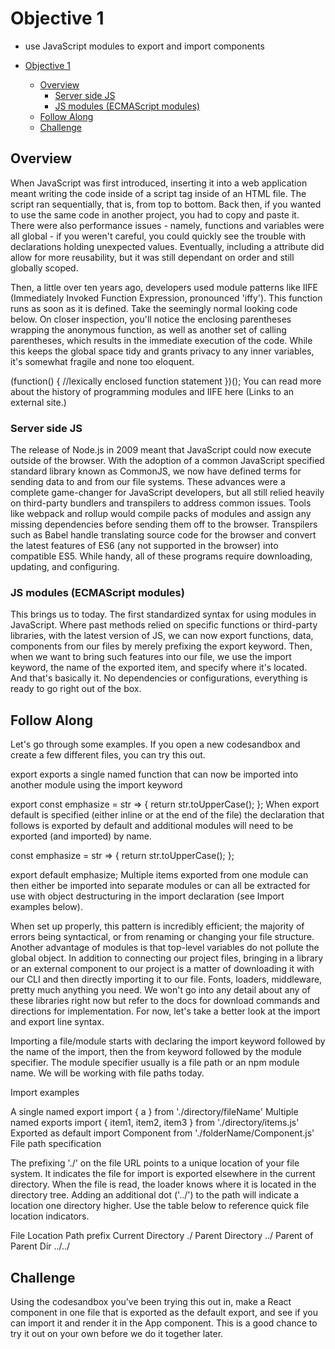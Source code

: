 # Objective 1 

- use JavaScript modules to export and import components

- [Objective 1](#objective-1)
  - [Overview](#overview)
    - [Server side JS](#server-side-js)
    - [JS modules (ECMAScript modules)](#js-modules-ecmascript-modules)
  - [Follow Along](#follow-along)
  - [Challenge](#challenge)

## Overview
When JavaScript was first introduced, inserting it into a web application meant writing the code inside of a script tag inside of an HTML file. The script ran sequentially, that is, from top to bottom. Back then, if you wanted to use the same code in another project, you had to copy and paste it. There were also performance issues - namely, functions and variables were all global - if you weren't careful, you could quickly see the trouble with declarations holding unexpected values. Eventually, including a <src> attribute did allow for more reusability, but it was still dependant on order and still globally scoped.

Then, a little over ten years ago, developers used module patterns like IIFE (Immediately Invoked Function Expression, pronounced 'iffy'). This function runs as soon as it is defined. Take the seemingly normal looking code below. On closer inspection, you'll notice the enclosing parentheses wrapping the anonymous function, as well as another set of calling parentheses, which results in the immediate execution of the code. While this keeps the global space tidy and grants privacy to any inner variables, it's somewhat fragile and none too eloquent.

(function() {
  //lexically enclosed function statement
})();
You can read more about the history of programming modules and IIFE here (Links to an external site.)

### Server side JS
The release of Node.js in 2009 meant that JavaScript could now execute outside of the browser. With the adoption of a common JavaScript specified standard library known as CommonJS, we now have defined terms for sending data to and from our file systems. These advances were a complete game-changer for JavaScript developers, but all still relied heavily on third-party bundlers and transpilers to address common issues. Tools like webpack and rollup would compile packs of modules and assign any missing dependencies before sending them off to the browser. Transpilers such as Babel handle translating source code for the browser and convert the latest features of ES6 (any not supported in the browser) into compatible ES5. While handy, all of these programs require downloading, updating, and configuring.

### JS modules (ECMAScript modules)
This brings us to today. The first standardized syntax for using modules in JavaScript. Where past methods relied on specific functions or third-party libraries, with the latest version of JS, we can now export functions, data, components from our files by merely prefixing the export keyword. Then, when we want to bring such features into our file, we use the import keyword, the name of the exported item, and specify where it's located. And that's basically it. No dependencies or configurations, everything is ready to go right out of the box.

## Follow Along
Let's go through some examples. If you open a new codesandbox and create a few different files, you can try this out.

export exports a single named function that can now be imported into another module using the import keyword

export const emphasize = str => {
  return str.toUpperCase();
};
When export default is specified (either inline or at the end of the file) the declaration that follows is exported by default and additional modules will need to be exported (and imported) by name.

const emphasize = str => {
  return str.toUpperCase();
};

export default emphasize;
Multiple items exported from one module can then either be imported into separate modules or can all be extracted for use with object destructuring in the import declaration (see Import examples below).

When set up properly, this pattern is incredibly efficient; the majority of errors being syntactical, or from renaming or changing your file structure. Another advantage of modules is that top-level variables do not pollute the global object. In addition to connecting our project files, bringing in a library or an external component to our project is a matter of downloading it with our CLI and then directly importing it to our file. Fonts, loaders, middleware, pretty much anything you need. We won't go into any detail about any of these libraries right now but refer to the docs for download commands and directions for implementation. For now, let's take a better look at the import and export line syntax.

Importing a file/module starts with declaring the import keyword followed by the name of the import, then the from keyword followed by the module specifier. The module specifier usually is a file path or an npm module name. We will be working with file paths today.

Import examples

A single named export
import { a } from './directory/fileName'
Multiple named exports
import { item1, item2, item3 } from './directory/items.js'
Exported as default
import Component from './folderName/Component.js'
File path specification

The prefixing './' on the file URL points to a unique location of your file system. It indicates the file for import is exported elsewhere in the current directory. When the file is read, the loader knows where it is located in the directory tree. Adding an additional dot ('../') to the path will indicate a location one directory higher. Use the table below to reference quick file location indicators.

File Location	Path prefix
Current Directory	./
Parent Directory	../
Parent of Parent Dir	../../

## Challenge
Using the codesandbox you've been trying this out in, make a React component in one file that is exported as the default export, and see if you can import it and render it in the App component. This is a good chance to try it out on your own before we do it together later.